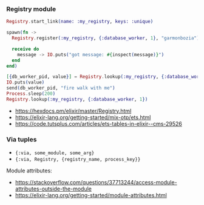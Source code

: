 ### Registry module

```elixir
Registry.start_link(name: :my_registry, keys: :unique)

spawn(fn ->
  Registry.register(:my_registry, {:database_worker, 1}, "garmonbozia")

  receive do
    message -> IO.puts("got message: #{inspect(message)}")
  end
end)

[{db_worker_pid, value}] = Registry.lookup(:my_registry, {:database_worker, 1})
IO.puts(value)
send(db_worker_pid, "fire walk with me")
Process.sleep(200)
Registry.lookup(:my_registry, {:database_worker, 1})
```

- https://hexdocs.pm/elixir/master/Registry.html
- https://elixir-lang.org/getting-started/mix-otp/ets.html
- https://code.tutsplus.com/articles/ets-tables-in-elixir--cms-29526

### Via tuples

- `{:via, some_module, some_arg}`
- `{:via, Registry, {registry_name, process_key}}`

Module attributes:

- https://stackoverflow.com/questions/37713244/access-module-attributes-outside-the-module
- https://elixir-lang.org/getting-started/module-attributes.html

###

```elixir

```

###

```elixir

```

###

```elixir

```
